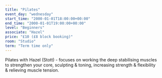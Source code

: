 ```yaml
---
title: "Pilates"
event_day: "wednesday"
start_time: "2000-01-01T18:00:00+00:00"
end_time: "2000-01-01T19:00:00+00:00"
level: "Beginners"
associate: "Hazel"
price: "£10 (£8 block booking)"
room: "Studio"
term: "Term time only"
---
```


 Pilates with Hazel (Stott) - focuses on working the deep stabilising muscles to strengthen your core, sculpting & toning, increasing strength & flexibility & relieving muscle tension.